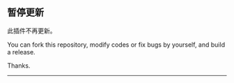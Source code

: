 ## 暂停更新
此插件不再更新。


You can fork this repository, modify codes or fix bugs by yourself, and build a release.

Thanks.

------
